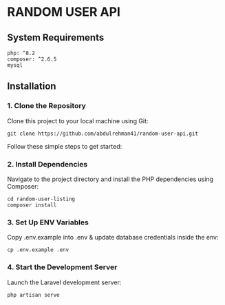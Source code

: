 # RANDOM USER API
## System Requirements
```
php: ^8.2
composer: ^2.6.5
mysql
```


## Installation

### 1. Clone the Repository
Clone this project to your local machine using Git:
```
git clone https://github.com/abdulrehman41/random-user-api.git
```

Follow these simple steps to get started:
### 2. Install Dependencies
Navigate to the project directory and install the PHP dependencies using Composer:
```
cd random-user-listing
composer install
```

### 3. Set Up ENV Variables
Copy .env.example into .env & update database credentials inside the env:
```
cp .env.example .env
```

### 4. Start the Development Server
Launch the Laravel development server:
```
php artisan serve
```
